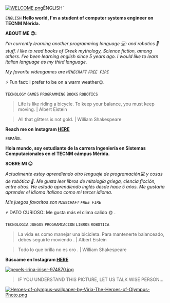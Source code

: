 [![WELCOME.png](https://i.postimg.cc/26ZryCts/WELCOME.png)](https://postimg.cc/tZpLmGpk)ÈNGLISH`

`ENGLISH`
 **Hello world, I'm a student of computer systems engineer on TECNM Mérida.** 

**ABOUT ME 😉:**

*I'm currently learning another programming language 💻: and robotics 🤖 stuff.
I like to read books of Greek mythology, Science fiction, among others.
I´ve been learning english since 5 years ago. I would like to learn italian language as my third language.*

*My favorite videogames are `MINECRAFT` `FREE FIRE`*



⚡ Fun fact: I prefer to be on a warm weather🌞.

`TECNOLOGY` `GAMES` `PROGRAMMING` `BOOKS` `ROBOTICS`
  
>Life is like riding a bicycle. To keep your balance, you must keep moving. | Albert Eistein

>All that glitters is not gold. | William Shakespeare


**Reach me on Instagram [HERE](https://www.instagram.com/angela.ch_20/)**

`ESPAÑOL`

 **Hola mundo, soy estudiante de la carrera Ingeniería en Sistemas Computacionales en el TECNM cámpus Mérida.** 

**SOBRE MI 😉**

*Actualmente estoy aprendiendo otro lenguaje de programación💻 y cosas de robótica 🤖.
Me gusta leer libros de mitología griega, ciencia ficción, entre otros.
He estado aprendiendo inglés desde hace 5 años. Me gustaría aprender el idioma italiano como mi tercer idioma.*

*Mis juegos favoritos son  `MINECRAFT` `FREE FIRE`*



⚡ DATO CURIOSO: Me gusta más el clima calido 🌞 .

`TECNOLOGÍA` `JUEGOS` `PROGRAMCACION` `LIBROS` `ROBOTICA` 
  
>La vida es como manejar una bicicleta. Para mantenerte balanceado, debes seguirte moviendo . | Albert Eistein

>Todo lo que brilla no es oro . | William Shakespeare


**Búscame en Instagram [HERE](https://www.instagram.com/angela.ch_20/)**


[![pexels-irina-iriser-974870.jpg](https://i.postimg.cc/3wmVy97w/pexels-irina-iriser-974870.jpg)](https://postimg.cc/xkjthvXr)




> IF YOU UNDERSTAND THIS PICTURE, LET US TALK WISE PERSON...

[![Heroes-of-olympus-wallpaper-by-Viria-The-Heroes-of-Olympus-Photo.png](https://i.postimg.cc/v8jbJqP1/Heroes-of-olympus-wallpaper-by-Viria-The-Heroes-of-Olympus-Photo.png)](https://postimg.cc/vDWJ9zwM)
